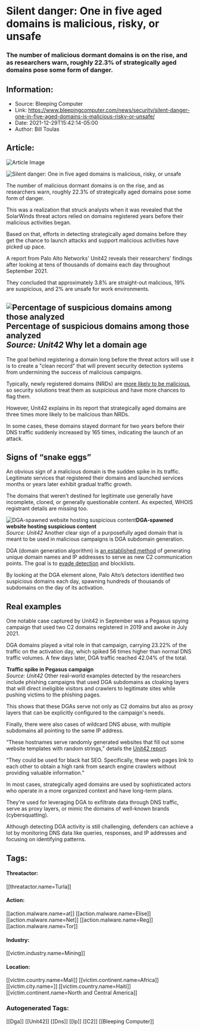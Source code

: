 # Silent danger: One in five aged domains is malicious, risky, or unsafe
### The number of malicious dormant domains is on the rise, and as researchers warn, roughly 22.3% of strategically aged domains pose some form of danger.

## Information:
+ Source: Bleeping Computer
+ Link: https://www.bleepingcomputer.com/news/security/silent-danger-one-in-five-aged-domains-is-malicious-risky-or-unsafe/
+ Date: 2021-12-29T15:42:14-05:00
+ Author: Bill Toulas


## Article:
![Article Image](https://www.bleepstatic.com/content/hl-images/2021/12/29/Internet_domain.jpg)

![Silent danger: One in five aged domains is malicious, risky, or unsafe](https://www.bleepstatic.com/content/hl-images/2021/12/29/Internet_domain.jpg)


The number of malicious dormant domains is on the rise, and as researchers warn, roughly 22.3% of strategically aged domains pose some form of danger.


This was a realization that struck analysts when it was revealed that the SolarWinds threat actors relied on domains registered years before their malicious activities began.


Based on that, efforts in detecting strategically aged domains before they get the chance to launch attacks and support malicious activities have picked up pace.


A report from Palo Alto Networks' Unit42 reveals their researchers' findings after looking at tens of thousands of domains each day throughout September 2021.


They concluded that approximately 3.8% are straight-out malicious, 19% are suspicious, and 2% are unsafe for work environments.



![Percentage of suspicious domains among those analyzed](https://www.bleepstatic.com/images/news/u/1220909/Diagrams/pie.jpg)**Percentage of suspicious domains among those analyzed**  
*Source: Unit42*
Why let a domain age
--------------------


The goal behind registering a domain long before the threat actors will use it is to create a "clean record" that will prevent security detection systems from undermining the success of malicious campaigns.


Typically, newly registered domains (NRDs) are [more likely to be malicious](https://www.bleepingcomputer.com/news/security/fbi-warns-of-newly-registered-domains-spoofing-us-census-bureau/), so security solutions treat them as suspicious and have more chances to flag them.


However, Unit42 explains in its report that strategically aged domains are three times more likely to be malicious than NRDs.


In some cases, these domains stayed dormant for two years before their DNS traffic suddenly increased by 165 times, indicating the launch of an attack.


Signs of “snake eggs”
---------------------


An obvious sign of a malicious domain is the sudden spike in its traffic. Legitimate services that registered their domains and launched services months or years later exhibit gradual traffic growth.


The domains that weren’t destined for legitimate use generally have incomplete, cloned, or generally questionable content. As expected, WHOIS registrant details are missing too.



![DGA-spawned website hosting suspicious content](https://www.bleepstatic.com/images/news/u/1220909/Website%20snaps/content.png)**DGA-spawned website hosting suspicious content**  
*Source: Unit42*
Another clear sign of a purposefully aged domain that is meant to be used in malicious campaigns is DGA subdomain generation.


DGA (domain generation algorithm) is [an established method](https://www.bleepingcomputer.com/news/security/ad-network-uses-dga-algorithm-to-bypass-ad-blockers-and-deploy-in-browser-miners/) of generating unique domain names and IP addresses to serve as new C2 communication points. The goal is to [evade detection](https://www.bleepingcomputer.com/news/security/dmsniff-point-of-sale-malware-silently-attacked-smbs-for-years/) and blocklists.


By looking at the DGA element alone, Palo Alto’s detectors identified two suspicious domains each day, spawning hundreds of thousands of subdomains on the day of its activation.


Real examples
-------------


One notable case captured by Unit42 in September was a Pegasus spying campaign that used two C2 domains registered in 2019 and awoke in July 2021.


DGA domains played a vital role in that campaign, carrying 23.22% of the traffic on the activation day, which spiked 56 times higher than normal DNS traffic volumes. A few days later, DGA traffic reached 42.04% of the total.



![Traffic spike in Pegasus campaign](data:image/gif;base64,R0lGODlhAQABAAAAACH5BAEKAAEALAAAAAABAAEAAAICTAEAOw==)**Traffic spike in Pegasus campaign**  
*Source: Unit42*
Other real-world examples detected by the researchers include phishing campaigns that used DGA subdomains as cloaking layers that will direct ineligible visitors and crawlers to legitimate sites while pushing victims to the phishing pages.


This shows that these DGAs serve not only as C2 domains but also as proxy layers that can be explicitly configured to the campaign's needs.


Finally, there were also cases of wildcard DNS abuse, with multiple subdomains all pointing to the same IP address.


“These hostnames serve randomly generated websites that fill out some website templates with random strings,” details the [Unit42 report](https://unit42.paloaltonetworks.com/strategically-aged-domain-detection/). 


“They could be used for black hat SEO. Specifically, these web pages link to each other to obtain a high rank from search engine crawlers without providing valuable information.”


In most cases, strategically aged domains are used by sophisticated actors who operate in a more organized context and have long-term plans.


They're used for leveraging DGA to exfiltrate data through DNS traffic, serve as proxy layers, or mimic the domains of well-known brands (cybersquatting).


Although detecting DGA activity is still challenging, defenders can achieve a lot by monitoring DNS data like queries, responses, and IP addresses and focusing on identifying patterns.





## Tags:

#### Threatactor:
[[threatactor.name=Turla]]

#### Action:
[[action.malware.name=at]] [[action.malware.name=Elise]] [[action.malware.name=Net]] [[action.malware.name=Reg]] [[action.malware.name=Tor]]

#### Industry:
[[victim.industry.name=Mining]]

#### Location:
[[victim.country.name=Mali]] [[victim.continent.name=Africa]] [[victim.city.name=]] [[victim.country.name=Haiti]] [[victim.continent.name=North and Central America]]

### Autogenerated Tags:
[[Dga]] [[Unit42]] [[Dns]] [[Ip]] [[C2]] [[Bleeping Computer]]

